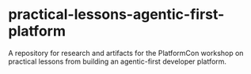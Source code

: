 # practical-lessons-agentic-first-platform
A repository for research and artifacts for the PlatformCon workshop on practical lessons from building an agentic-first developer platform.
